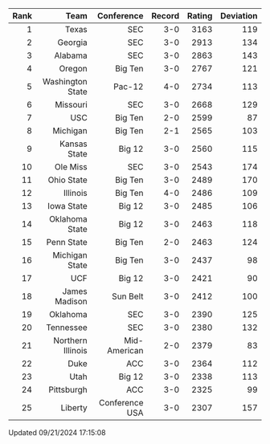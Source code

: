 | Rank  | Team                 | Conference           | Record   | Rating | Deviation |
| ---:  | ---:                 | ---:                 | ---:     | ---:   | ---:      |
| 1     | Texas                | SEC                  | 3-0      | 3163   | 119       |
| 2     | Georgia              | SEC                  | 3-0      | 2913   | 134       |
| 3     | Alabama              | SEC                  | 3-0      | 2863   | 143       |
| 4     | Oregon               | Big Ten              | 3-0      | 2767   | 121       |
| 5     | Washington State     | Pac-12               | 4-0      | 2734   | 113       |
| 6     | Missouri             | SEC                  | 3-0      | 2668   | 129       |
| 7     | USC                  | Big Ten              | 2-0      | 2599   | 87        |
| 8     | Michigan             | Big Ten              | 2-1      | 2565   | 103       |
| 9     | Kansas State         | Big 12               | 3-0      | 2560   | 115       |
| 10    | Ole Miss             | SEC                  | 3-0      | 2543   | 174       |
| 11    | Ohio State           | Big Ten              | 3-0      | 2489   | 170       |
| 12    | Illinois             | Big Ten              | 4-0      | 2486   | 109       |
| 13    | Iowa State           | Big 12               | 3-0      | 2485   | 106       |
| 14    | Oklahoma State       | Big 12               | 3-0      | 2463   | 118       |
| 15    | Penn State           | Big Ten              | 2-0      | 2463   | 124       |
| 16    | Michigan State       | Big Ten              | 3-0      | 2437   | 98        |
| 17    | UCF                  | Big 12               | 3-0      | 2421   | 90        |
| 18    | James Madison        | Sun Belt             | 3-0      | 2412   | 100       |
| 19    | Oklahoma             | SEC                  | 3-0      | 2390   | 125       |
| 20    | Tennessee            | SEC                  | 3-0      | 2380   | 132       |
| 21    | Northern Illinois    | Mid-American         | 2-0      | 2379   | 83        |
| 22    | Duke                 | ACC                  | 3-0      | 2364   | 112       |
| 23    | Utah                 | Big 12               | 3-0      | 2338   | 113       |
| 24    | Pittsburgh           | ACC                  | 3-0      | 2325   | 99        |
| 25    | Liberty              | Conference USA       | 3-0      | 2307   | 157       |

Updated 09/21/2024 17:15:08
